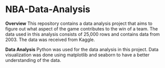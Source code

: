 # NBA-Data-Analysis
**Overview**
This repository contains a data analysis project that aims to figure out what aspect of the game contributes to the win of a team. The data used in this analysis consists of 25,000 rows and contains data from 2003. The data was received from Kaggle.

**Data Analysis**
Python was used for the data analysis in this project. Data visualization was done using matplotlib and seaborn to have a better understanding of the data.
